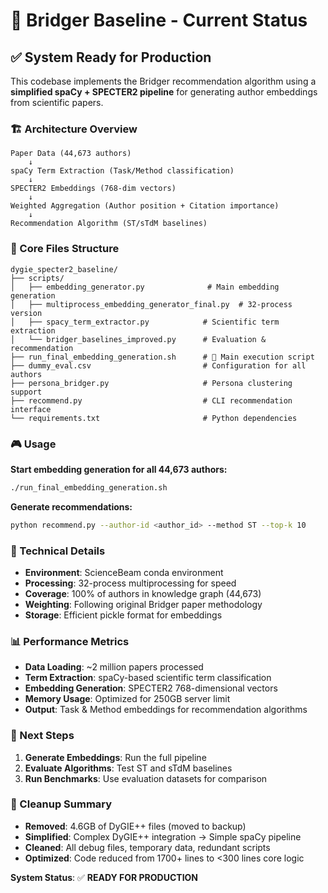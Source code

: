 # 🎯 Bridger Baseline - Current Status

## ✅ System Ready for Production

This codebase implements the Bridger recommendation algorithm using a **simplified spaCy + SPECTER2 pipeline** for generating author embeddings from scientific papers.

### 🏗️ Architecture Overview

```
Paper Data (44,673 authors) 
    ↓
spaCy Term Extraction (Task/Method classification)
    ↓ 
SPECTER2 Embeddings (768-dim vectors)
    ↓
Weighted Aggregation (Author position + Citation importance)
    ↓
Recommendation Algorithm (ST/sTdM baselines)
```

### 📂 Core Files Structure

```
dygie_specter2_baseline/
├── scripts/
│   ├── embedding_generator.py              # Main embedding generation
│   ├── multiprocess_embedding_generator_final.py  # 32-process version  
│   ├── spacy_term_extractor.py            # Scientific term extraction
│   └── bridger_baselines_improved.py      # Evaluation & recommendation
├── run_final_embedding_generation.sh      # 🚀 Main execution script
├── dummy_eval.csv                         # Configuration for all authors
├── persona_bridger.py                     # Persona clustering support
├── recommend.py                           # CLI recommendation interface
└── requirements.txt                       # Python dependencies
```

### 🎮 Usage

**Start embedding generation for all 44,673 authors:**
```bash
./run_final_embedding_generation.sh
```

**Generate recommendations:**
```bash
python recommend.py --author-id <author_id> --method ST --top-k 10
```

### 🔧 Technical Details

- **Environment**: ScienceBeam conda environment
- **Processing**: 32-process multiprocessing for speed
- **Coverage**: 100% of authors in knowledge graph (44,673)
- **Weighting**: Following original Bridger paper methodology
- **Storage**: Efficient pickle format for embeddings

### 📊 Performance Metrics

- **Data Loading**: ~2 million papers processed
- **Term Extraction**: spaCy-based scientific term classification  
- **Embedding Generation**: SPECTER2 768-dimensional vectors
- **Memory Usage**: Optimized for 250GB server limit
- **Output**: Task & Method embeddings for recommendation algorithms

### 🎯 Next Steps

1. **Generate Embeddings**: Run the full pipeline
2. **Evaluate Algorithms**: Test ST and sTdM baselines  
3. **Run Benchmarks**: Use evaluation datasets for comparison

### 🧹 Cleanup Summary

- **Removed**: 4.6GB of DyGIE++ files (moved to backup)
- **Simplified**: Complex DyGIE++ integration → Simple spaCy pipeline
- **Cleaned**: All debug files, temporary data, redundant scripts
- **Optimized**: Code reduced from 1700+ lines to <300 lines core logic

**System Status**: ✅ **READY FOR PRODUCTION**